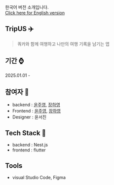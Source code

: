 한국어 버전 소개입니다. <br>
[Click here for English version](./README.md)

## TripUS ✈️  
> 쿼카와 함께 여행하고 나만의 여행 기록을 남기는 앱

## 기간 ⌚ 
2025.01.01 - 

## 참여자 🤭
- backend : [윤주영](https://github.com/juyoung07), [장하영](https://github.com/hayeong120)
- Frontend : [윤주영](https://github.com/juyoung07), [장하영](https://github.com/hayeong120)
- Designer : 윤서진

## Tech Stack 🔨
- backend : Nest.js
- frontend : flutter

## Tools 
- visual Studio Code, Figma
